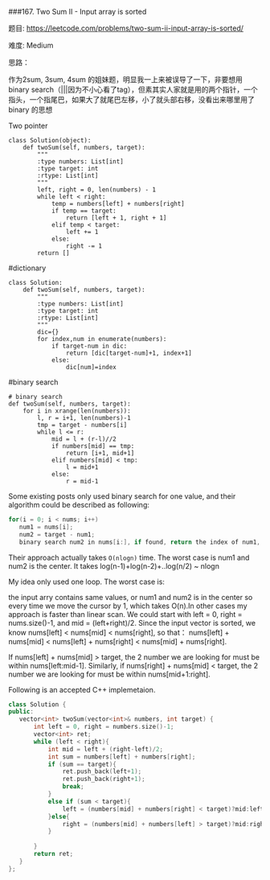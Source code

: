 ###167. Two Sum II - Input array is sorted



题目:
<https://leetcode.com/problems/two-sum-ii-input-array-is-sorted/>


难度:
Medium

思路：


作为2sum, 3sum, 4sum 的姐妹题，明显我一上来被误导了一下，非要想用binary search（|||因为不小心看了tag），但素其实人家就是用的两个指针，一个指头，一个指尾巴，如果大了就尾巴左移，小了就头部右移，没看出来哪里用了binary 的思想


Two pointer 

```python3
class Solution(object):
    def twoSum(self, numbers, target):
        """
        :type numbers: List[int]
        :type target: int
        :rtype: List[int]
        """
        left, right = 0, len(numbers) - 1
        while left < right:
        	temp = numbers[left] + numbers[right]
        	if temp == target:
        		return [left + 1, right + 1]
        	elif temp < target:
        		left += 1
        	else:
        		right -= 1
        return []

```

#dictionary
```python3
class Solution:
    def twoSum(self, numbers, target):
        """
        :type numbers: List[int]
        :type target: int
        :rtype: List[int]
        """
        dic={}
        for index,num in enumerate(numbers):
            if target-num in dic:
                return [dic[target-num]+1, index+1]
            else:
                dic[num]=index
```

#binary search 
```python3
# binary search        
def twoSum(self, numbers, target):
    for i in xrange(len(numbers)):
        l, r = i+1, len(numbers)-1
        tmp = target - numbers[i]
        while l <= r:
            mid = l + (r-l)//2
            if numbers[mid] == tmp:
                return [i+1, mid+1]
            elif numbers[mid] < tmp:
                l = mid+1
            else:
                r = mid-1
```
Some existing posts only used binary search for one value, and their algorithm could be described as following:
```c++
for(i = 0; i < nums; i++)
   num1 = nums[i]; 
   num2 = target - num1;
   binary search num2 in nums[i:], if found, return the index of num1, num2
```
Their approach actually takes `O(nlogn)` time. The worst case is num1 and num2 is the center. It takes log(n-1)+log(n-2)+..log(n/2) ~ nlogn

My idea only used one loop. The worst case is:

the input arry contains same values, or
num1 and num2 is in the center
so every time we move the cursor by 1, which takes O(n).In other cases my approach is faster than linear scan.
We could start with left = 0, right = nums.size()-1, and mid = (left+right)/2.
Since the input vector is sorted, we know nums[left] < nums[mid] < nums[right], so that： nums[left] + nums[mid] < nums[left] + nums[right] < nums[mid] + nums[right].

If nums[left] + nums[mid] > target, the 2 number we are looking for must be within nums[left:mid-1]. Similarly, if nums[right] + nums[mid] < target, the 2 number we are looking for must be within nums[mid+1:right].

Following is an accepted C++ implemetaion.
```c++
class Solution {
public:
   vector<int> twoSum(vector<int>& numbers, int target) {
       int left = 0, right = numbers.size()-1; 
       vector<int> ret; 
       while (left < right){
           int mid = left + (right-left)/2; 
           int sum = numbers[left] + numbers[right]; 
           if (sum == target){
               ret.push_back(left+1); 
               ret.push_back(right+1); 
               break; 
           }
           else if (sum < target){
               left = (numbers[mid] + numbers[right] < target)?mid:left+1;
           }else{
               right = (numbers[mid] + numbers[left] > target)?mid:right-1;
           }
          
       }
       return ret; 
   }
};
```
